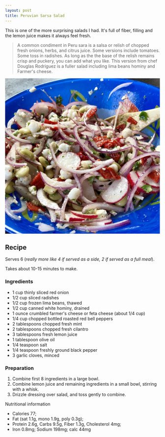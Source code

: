 ```yaml
---
layout: post
title: Peruvian Sarsa Salad
---
```


This is one of the more surprising salads I had. It's full of fiber, filling and the lemon juice makes it always feel fresh.

> A common condiment in Peru sara is a salsa or relish of chopped fresh
> onions, herbs, and citrus juice. Some versions include tomatoes.
> Some toss in radishes.
> As long as the the base of the relish remains crisp and puckery,
> you can add what you like.
> This version from chef Douglas Rodriguez is a fuller salad
> including lima beans hominy and Farmer's cheese.

![Peruvian Sarsa Salad](/assets/2018-peruvian_sarsa_salad.jpg)

## Recipe

Serves 6 (*really more like 4 if served as a side, 2 if served as a full meal*).

Takes about 10-15 minutes to make.

### Ingredients

* 1 cup thinly sliced red onion
* 1/2 cup sliced radishes
* 1/2 cup frozen lima beans, thawed
* 1/2 cup canned white hominy, drained
* 1 ounce crumbled farmer's cheese or feta cheese (about 1/4 cup)
* 1/4 cup chopped bottled roasted red bell peppers
* 2 tablespoons chopped fresh mint
* 2 tablespoons chopped fresh cilantro
* 3 tablespoons fresh lemon juice
* 1 tablespoon olive oil
* 1/4 teaspoon salt
* 1/4 teaspoon freshly ground black pepper
* 3 garlic cloves, minced

### Preparation

1. Combine first 8 ingredients in a large bowl.
2. Combine lemon juice and remaining ingredients in a small bowl,
   stirring with a whisk.
3. Drizzle dressing over salad, and toss gently to combine.

Nutritional information

* Calories 77;
* Fat (sat 1.1g, mono 1.9g, poly 0.3g);
* Protein 2.6g, Carbs 9.5g, Fiber 1.3g, Cholesterol 4mg;
* Iron 0.8mg; Sodium 198mg; calc 44mg
